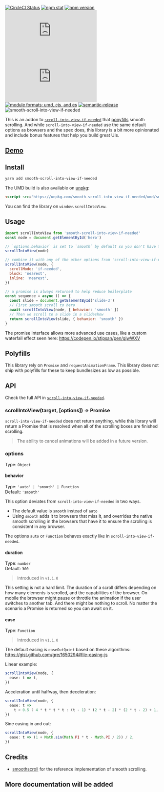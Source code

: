 [![CircleCI Status](https://img.shields.io/circleci/project/github/stipsan/smooth-scroll-into-view-if-needed.svg?style=flat-square)](https://circleci.com/gh/stipsan/smooth-scroll-into-view-if-needed)
[![npm stat](https://img.shields.io/npm/dm/smooth-scroll-into-view-if-needed.svg?style=flat-square)](https://npm-stat.com/charts.html?package=smooth-scroll-into-view-if-needed)
[![npm version](https://img.shields.io/npm/v/smooth-scroll-into-view-if-needed.svg?style=flat-square)](https://www.npmjs.com/package/smooth-scroll-into-view-if-needed)
[![gzip size][gzip-badge]][unpkg-dist]
[![size][size-badge]][unpkg-dist]
[![module formats: umd, cjs, and es][module-formats-badge]][unpkg-dist]
[![semantic-release](https://img.shields.io/badge/%20%20%F0%9F%93%A6%F0%9F%9A%80-semantic--release-e10079.svg?style=flat-square)](https://github.com/semantic-release/semantic-release)
![smooth-scroll-into-view-if-needed](https://user-images.githubusercontent.com/81981/39496447-c1153942-4d9e-11e8-92c8-ad5ac0e406ac.png)

This is an addon to [`scroll-into-view-if-needed`](https://www.npmjs.com/package/scroll-into-view-if-needed) that [ponyfills](https://ponyfill.com) smooth scrolling.
And while `scroll-into-view-if-needed` use the same default options as browsers and the spec does, this library is a bit more opinionated and include bonus features that help you build great UIs.

## [Demo](https://scroll-into-view-if-needed.netlify.com/)

## Install

```bash
yarn add smooth-scroll-into-view-if-needed
```

The UMD build is also available on [unpkg](https://unpkg.com/smooth-scroll-into-view-if-needed/umd/):

```html
<script src="https://unpkg.com/smooth-scroll-into-view-if-needed/umd/smooth-scroll-into-view-if-needed.min.js"></script>
```

You can find the library on `window.scrollIntoView`.

## Usage

```js
import scrollIntoView from 'smooth-scroll-into-view-if-needed'
const node = document.getElementById('hero')

// `options.behavior` is set to `smooth` by default so you don't have to pass options like in `scroll-into-view-if-needed`
scrollIntoView(node)

// combine it with any of the other options from 'scroll-into-view-if-needed'
scrollIntoView(node, {
  scrollMode: 'if-needed',
  block: 'nearest',
  inline: 'nearest',
})

// a promise is always returned to help reduce boilerplate
const sequence = async () => {
  const slide = document.getElementById('slide-3')
  // First smooth scroll to hero
  await scrollIntoView(node, { behavior: 'smooth' })
  // Then we scroll to a slide in a slideshow
  return scrollIntoView(slide, { behavior: 'smooth' })
}
```

The promise interface allows more advanced use cases, like a custom waterfall effect seen here: https://codepen.io/stipsan/pen/gjwWXV

## Polyfills

This library rely on `Promise` and `requestAnimationFrame`. This library does not ship with polyfills for these to keep bundlesizes as low as possible.

## API

Check the full API in [`scroll-into-view-if-needed`](https://github.com/stipsan/scroll-into-view-if-needed#api).

### scrollIntoView(target, [options]) => Promise

`scroll-into-view-if-needed` does not return anything, while this library will return a Promise that is resolved when all of the scrolling boxes are finished scrolling.

> The ability to cancel animations will be added in a future version.

### options

Type: `Object`

#### behavior

Type: `'auto' | 'smooth' | Function`<br> Default: `'smooth'`

This option deviates from `scroll-into-view-if-needed` in two ways.

- The default value is `smooth` instead of `auto`
- Using `smooth` adds it to browsers that miss it, and overrides the native smooth scrolling in the browsers that have it to ensure the scrolling is consistent in any browser.

The options `auto` or `Function` behaves exactly like in `scroll-into-view-if-needed`.

#### duration

Type: `number`<br> Default: `300`

> Introduced in `v1.1.0`

This setting is not a hard limit.
The duration of a scroll differs depending on how many elements is scrolled, and the capabilities of the browser.
On mobile the browser might pause or throttle the animation if the user switches to another tab.
And there might be nothing to scroll.
No matter the scenario a Promise is returned so you can await on it.

#### ease

Type: `Function`

> Introduced in `v1.1.0`

The default easing is `easeOutQuint` based on these algorithms: https://gist.github.com/gre/1650294#file-easing-js

Linear example:

```typescript
scrollIntoView(node, {
  ease: t => t,
})
```

Acceleration until halfway, then deceleration:

```typescript
scrollIntoView(node, {
  ease: t =>
    t < 0.5 ? 4 * t * t * t : (t - 1) * (2 * t - 2) * (2 * t - 2) + 1,
})
```

Sine easing in and out:

```typescript
scrollIntoView(node, {
  ease: t => (1 + Math.sin(Math.PI * t - Math.PI / 2)) / 2,
})
```

## Credits

- [smoothscroll](https://github.com/iamdustan/smoothscroll) for the reference implementation of smooth scrolling.

## More documentation will be added

[gzip-badge]: http://img.badgesize.io/https://unpkg.com/smooth-scroll-into-view-if-needed/umd/smooth-scroll-into-view-if-needed.min.js?compression=gzip&label=gzip%20size&style=flat-square
[size-badge]: http://img.badgesize.io/https://unpkg.com/smooth-scroll-into-view-if-needed/umd/smooth-scroll-into-view-if-needed.min.js?label=size&style=flat-square
[unpkg-dist]: https://unpkg.com/smooth-scroll-into-view-if-needed/umd/
[module-formats-badge]: https://img.shields.io/badge/module%20formats-umd%2C%20cjs%2C%20es-green.svg?style=flat-square
